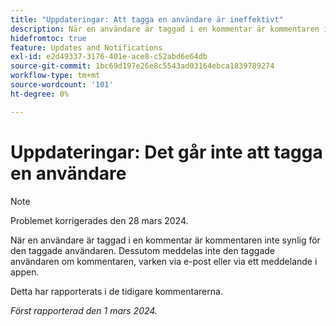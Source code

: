 ```yaml
---
title: "Uppdateringar: Att tagga en användare är ineffektivt"
description: När en användare är taggad i en kommentar är kommentaren inte synlig för den taggade användaren. Dessutom meddelas inte den taggade användaren om kommentaren, varken via e-post eller via ett meddelande i appen.
hidefromtoc: true
feature: Updates and Notifications
exl-id: e2d49337-3176-401e-ace8-c52abd6e64db
source-git-commit: 1bc69d197e26e8c5543ad03164ebca1839789274
workflow-type: tm+mt
source-wordcount: '101'
ht-degree: 0%

---
```


# Uppdateringar: Det går inte att tagga en användare

>[!NOTE]
>
>Problemet korrigerades den 28 mars 2024.

När en användare är taggad i en kommentar är kommentaren inte synlig för den taggade användaren. Dessutom meddelas inte den taggade användaren om kommentaren, varken via e-post eller via ett meddelande i appen.

Detta har rapporterats i de tidigare kommentarerna.

_Först rapporterad den 1 mars 2024._
